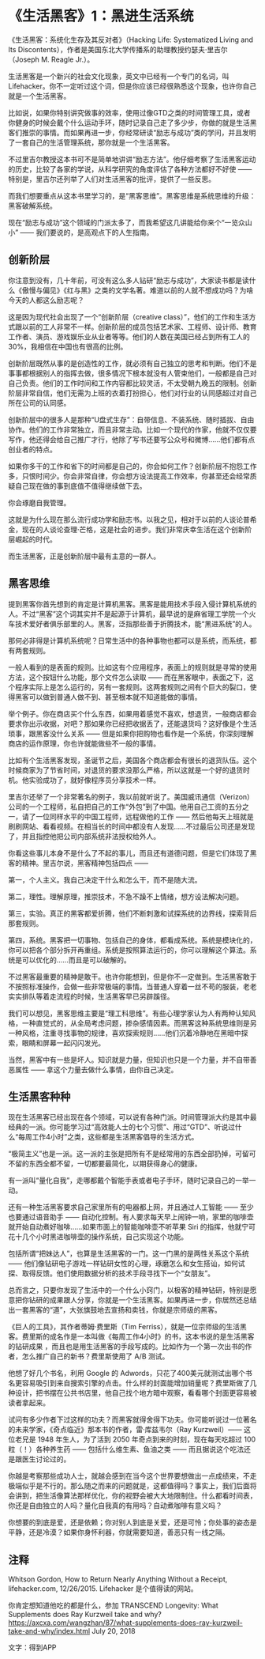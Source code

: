 # 《生活黑客》1：黑进生活系统

《生活黑客：系统化生存及其反对者》（Hacking Life: Systematized Living and Its Discontents），作者是美国东北大学传播系的助理教授约瑟夫·里吉尔（Joseph M. Reagle Jr.）。

生活黑客是一个新兴的社会文化现象，英文中已经有一个专门的名词，叫 Lifehacker。你不一定听过这个词，但是你应该已经很熟悉这个现象，也许你自己就是一个生活黑客。

比如说，如果你特别讲究做事的效率，使用过像GTD之类的时间管理工具，或者你健身的时候会戴个什么运动手环，随时记录自己走了多少步，你做的就是生活黑客们推崇的事情。而如果再进一步，你经常研读“励志与成功”类的学问，并且发明了一套自己的生活管理系统，那你就是一个生活黑客。

不过里吉尔教授这本书可不是简单地讲讲“励志方法”。他仔细考察了生活黑客运动的历史，比较了各家的学说，从科学研究的角度评估了各种方法都好不好使 —— 特别是，里吉尔还列举了人们对生活黑客的批评，提供了一些反思。

而我们想要重点从这本书里学习的，是“黑客思维”。黑客思维是系统思维的升级：黑客破解系统。

现在“励志与成功”这个领域的门派太多了，而我希望这几讲能给你来个“一览众山小” —— 我们要说的，是高观点下的人生指南。

## 创新阶层

你注意到没有，几十年前，可没有这么多人钻研“励志与成功”，大家读书都是读什么《傲慢与偏见》《红与黑》之类的文学名著。难道以前的人就不想成功吗？为啥今天的人都这么励志呢？

这是因为现代社会出现了一个“创新阶层（creative class）”，他们的工作和生活方式跟以前的工人非常不一样。创新阶层的成员包括艺术家、工程师、设计师、教育工作者、演员、游戏娱乐业从业者等等。他们的人数在美国已经占到所有工人的30%，我相信在中国也有很高的比例。

创新阶层既然从事的是创造性的工作，就必须有自己独立的思考和判断。他们不是事事都根据别人的指挥去做，很多情况下根本就没有人管束他们，一般都是自己对自己负责。他们的工作时间和工作内容都比较灵活，不太受朝九晚五的限制。创新阶层非常自信，他们无需为上班的衣着打扮担心，他们对行业的认同感超过对自己所在公司的认同感。

创新阶层中的很多人是那种“U盘式生存”：自带信息、不装系统、随时插拔、自由协作。他们的工作非常独立，而且非常主动。比如一个现代的作家，他就不仅仅要写作，他还得会给自己推广才行，他除了写书还要写公众号和微博……他们都有点创业者的特点。

如果你多干的工作和省下的时间都是自己的，你会如何工作？创新阶层不抱怨工作多，只恨时间少。你会非常自律，你会想方设法提高工作效率，你甚至还会经常质疑自己现在做的事到底值不值得继续做下去。

你会琢磨自我管理。

这就是为什么现在那么流行成功学和励志书。以我之见，相对于以前的人谈论普希金，现在的人谈论查理·芒格，这是社会的进步。我们非常庆幸生活在这个创新阶层崛起的时代。

而生活黑客，正是创新阶层中最有主意的一群人。

## 黑客思维

提到黑客你首先想到的肯定是计算机黑客。黑客是能用技术手段入侵计算机系统的人。不过“黑客”这个词其实并不是起源于计算机，最早说的是麻省理工学院一个火车技术爱好者俱乐部里的人。黑客，泛指那些善于折腾技术，能“黑进系统”的人。

那何必非得是计算机系统呢？日常生活中的各种事物也都可以是系统，而系统，都有两套规则。

一般人看到的是表面的规则。比如这有个应用程序，表面上的规则就是寻常的使用方法，这个按钮什么功能，那个文件怎么读取 —— 而在黑客眼中，表面之下，这个程序实际上是怎么运行的，另有一套规则。这两套规则之间有个巨大的裂口，使得黑客可以做到普通人做不到、甚至根本就不知道能做的事情。

举个例子。你在商店买个什么东西，如果用着感觉不喜欢，想退货，一般商店都会要求你出示收据，对吧？那如果你已经把收据丢了，还能退货吗？这好像是个生活琐事，跟黑客没什么关系 —— 但是如果你把购物也看作是一个系统，你深刻理解商店的运作原理，你也许就能做些不一般的事情。

比如有个生活黑客发现，圣诞节之后，美国各个商店都会有很长的退货队伍。这个时候商家为了节省时间，对退货的要求没那么严格，所以这就是一个好的退货时机。他实验成功了，就好像程序员分享技术一样。

里吉尔还举了一个非常著名的例子，我以前就听说了。美国威讯通信（Verizon）公司的一个工程师，私自把自己的工作“外包”到了中国。他用自己工资的五分之一，请了一位同样水平的中国工程师，远程做他的工作 —— 然后他每天上班就是刷刷网站、看看视频。在相当长的时间中都没有人发现……不过最后公司还是发现了，并且指控他把公司内部系统非法授权给外人。

你看这些事儿本身不是什么了不起的事儿，而且还有道德问题，但是它们体现了黑客的精神。里吉尔说，黑客精神包括四点 ——

第一，个人主义。我自己决定干什么和怎么干，而不是随大流。

第二，理性。理解原理，推崇技术，不急不躁不上情绪，想方设法解决问题。

第三，实验。真正的黑客都爱折腾，他们不断刺激和试探系统的边界线，探索背后那套规则。

第四，系统。黑客把一切事物、包括自己的身体，都看成系统。系统是模块化的，你可以把各个部分拆开再重组。系统是按照算法运行的，你可以理解这个算法。系统是可以优化的……而且是可以破解的。

不过黑客最重要的精神是敢干。也许你能想到，但是你不一定做到。生活黑客敢于不按照标准操作，会做一些非常极端的事情。当普通人穿着一丝不苟的服装，老老实实排队等着走流程的时候，生活黑客早已另辟蹊径。

我们可以想见，黑客思维主要是“理工科思维”。有些心理学家认为人有两种认知风格，一种直觉式的，从全局考虑问题，掺杂感情因素。而黑客这种系统思维则是另一种风格，注重寻找事物的规律，喜欢探索规则……他们沉着冷静地在黑暗中探索，眼睛和屏幕一起闪闪发光。

当然，黑客中有一些是坏人。知识就是力量，但知识也只是一个力量，并不自带善恶属性 —— 拿这个力量去做什么事情，由你自己决定。

## 生活黑客种种

现在生活黑客已经出现在各个领域，可以说有各种门派。时间管理派大约是其中最经典的一派。你可能学习过“高效能人士的七个习惯”、用过“GTD”、听说过什么“每周工作4小时”之类，这些都是生活黑客倡导的生活方式。

“极简主义”也是一派。这一派的主张是把所有不是经常用的东西全部扔掉，可留可不留的东西全都不留，一切都要最简化，以期获得身心的健康。

有一派叫“量化自我”，走哪都戴个智能手表或者电子手环，随时记录自己的一举一动。

还有一种生活黑客要求自己家里所有的电器都上网，并且通过人工智能 —— 至少也要通过语音助手 —— 自动化控制。有人要求每天早上闹钟一响，家里的咖啡壶就开始自动煮好咖啡……如果市面上的智能咖啡壶不听苹果 Siri 的指挥，他就宁可花十几个小时黑进咖啡壶的操作系统，自己实现这个功能。

包括所谓“把妹达人”，也算是生活黑客的一门。这一门黑的是两性关系这个系统 —— 他们像钻研电子游戏一样钻研女性的心理，琢磨怎么和女生搭讪，如何试探、取得反馈。他们使用数据分析的技术手段寻找下一个“女朋友”。

总而言之，只要你发现了生活中的一个什么小窍门，以极客的精神钻研，特别是愿意把你钻研的成果跟人分享，你就是一个生活黑客。如果再进一步，你居然还总结出一套黑客的“道”，大张旗鼓地去宣扬和卖钱，你就是宗师级的黑客。

《巨人的工具》，其作者蒂姆·费里斯（Tim Ferriss），就是一位宗师级的生活黑客。费里斯的成名作是一本叫做《每周工作4小时》的书，这本书说的是生活黑客的钻研成果  ，而且也是用生活黑客的手段写成的。比如作为一个第一次出书的作者，怎么推广自己的新书？费里斯使用了 A/B 测试。

他想了好几个书名，利用 Google 的 Adwords，只花了400美元就测试出哪个书名更容易吸引到来自搜索引擎的点击。什么样的封面能增加销量呢？费里斯做了几种设计，把书摆在公共书店里，他自己找个地方暗中观察，看看哪个封面更容易被读者拿起来。

试问有多少作者下过这样的功夫？而黑客就得舍得下功夫。你可能听说过一位著名的未来学家，《奇点临近》那本书的作者，雷·库兹韦尔（Ray Kurzweil）—— 这位老兄是 1948 年生人，为了活到 2050 年奇点到来的时刻，现在每天吃超过 100 粒（！）各种养生药  —— 包括什么维生素、鱼油之类 —— 而且据说这个吃法还是跟医生讨论过的。

你越是考察那些成功人士，就越会感到在当今这个世界要想做出一点成绩来，不走极端似乎是不行的。那么随之而来的问题就是，这都值得吗？事实上，我们后面将会讲到，把生活像算法那样优化，你的视野会被大大地限制住。什么都看时间表，你还是自由独立的人吗？量化自我真的有用吗？自动煮咖啡有意义吗？

你想要的到底是爱，还是依赖；你对别人到底是关爱，还是可怜；你处事的姿态是平静，还是冷漠？如果你身怀利器，你就需要知道，善恶只有一线之隔。

## 注释

Whitson Gordon, How to Return Nearly Anything Without a Receipt, lifehacker.com, 12/26/2015. Lifehacker 是个值得读的网站。

你肯定想知道他吃的都是什么，参加 TRANSCEND Longevity: What Supplements does Ray Kurzweil take and why? https://axcxa.com/wangzhan/87/what-supplements-does-ray-kurzweil-take-and-why/index.html July 20, 2018 

文字：得到APP